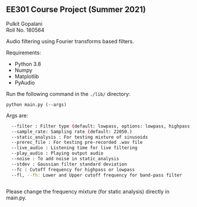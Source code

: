 ## EE301 Course Project (Summer 2021)

Pulkit Gopalani  
Roll No. 180564

Audio filtering using Fourier transforms based filters.

Requirements:  
* Python 3.8 
* Numpy  
* Matplotlib  
* PyAudio

Run the following command in the `./lib/` directory:

`python main.py (--args)`  

Args are:  
  ```bash
    --filter : Filter type (default: lowpass, options: lowpass, highpass, bandpass, lccde, pz)
    --sample_rate: Sampling rate (default: 22050.)
    --static_analysis : For testing mixture of sinusoids
    --prerec_file : For testing pre-recorded .wav file
    --live_audio : Listening time for live filtering
    --play_audio : Playing output audio
    --noise : To add noise in static_analysis
    --stdev : Gaussian filter standard deviation
    --fc : Cutoff frequency for highpass or lowpass
    --fl, --fh: Lower and Upper cutoff frequency for band-pass filter
    
  ```
  
Please change the frequency mixture (for static analysis) directly in main.py. 
